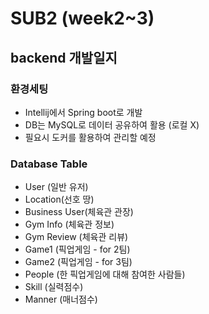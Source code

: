 # SUB2 (week2~3)



## backend 개발일지 

### 환경세팅

- Intellij에서 Spring boot로 개발
- DB는 MySQL로 데이터 공유하여 활용 (로컬 X)
- 필요시 도커를 활용하여 관리할 예정



### Database Table
- User (일반 유저)
- Location(선호 땅)
- Business User(체육관 관장)
- Gym Info (체육관 정보)
- Gym Review (체육관 리뷰)
- Game1 (픽업게임 - for 2팀)
- Game2 (픽업게임 - for 3팀)
- People (한 픽업게임에 대해 참여한 사람들)
- Skill (실력점수)
- Manner (매너점수)
